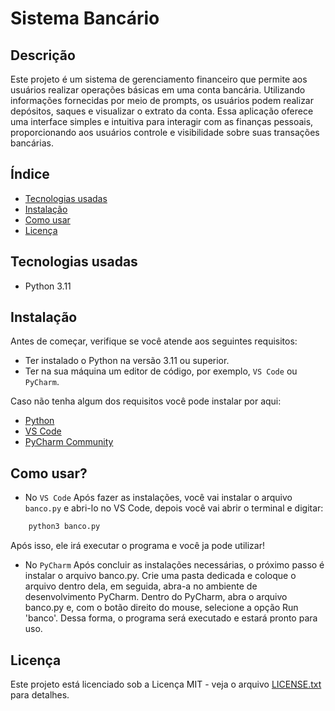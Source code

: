 # Sistema Bancário

## Descrição
Este projeto é um sistema de gerenciamento financeiro que permite aos usuários realizar operações básicas em uma conta bancária. Utilizando informações fornecidas por meio de prompts, os usuários podem realizar depósitos, saques e visualizar o extrato da conta. Essa aplicação oferece uma interface simples e intuitiva para interagir com as finanças pessoais, proporcionando aos usuários controle e visibilidade sobre suas transações bancárias.

## Índice
- [Tecnologias usadas](#tecnologias-usadas)
- [Instalação](#instalação)
- [Como usar](#como-usar)
- [Licença](#licença)

## Tecnologias usadas
- Python 3.11

## Instalação
Antes de começar, verifique se você atende aos seguintes requisitos:
- Ter instalado o Python na versão 3.11 ou superior. 
- Ter na sua máquina um editor de código, por exemplo, `VS Code` ou `PyCharm`. 

Caso não tenha algum dos requisitos você pode instalar por aqui:
- [Python](https://www.python.org/downloads/)
- [VS Code](https://code.visualstudio.com/download)
- [PyCharm Community](https://www.jetbrains.com/pycharm/download/?section=windows)

## Como usar?
- No `VS Code`
Após fazer as instalações, você vai instalar o arquivo `banco.py` e abri-lo no VS Code, depois você vai abrir o terminal e digitar:
```bash
    python3 banco.py
```
Após isso, ele irá executar o programa e você ja pode utilizar!

- No `PyCharm`
Após concluir as instalações necessárias, o próximo passo é instalar o arquivo banco.py. Crie uma pasta dedicada e coloque o arquivo dentro dela, em seguida, abra-a no ambiente de desenvolvimento PyCharm. Dentro do PyCharm, abra o arquivo banco.py e, com o botão direito do mouse, selecione a opção Run 'banco'. Dessa forma, o programa será executado e estará pronto para uso.

## Licença
Este projeto está licenciado sob a Licença MIT - veja o arquivo [LICENSE.txt](LICENSE.txt) para detalhes.